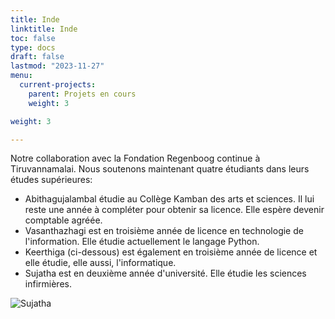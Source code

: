```yaml
---
title: Inde
linktitle: Inde
toc: false
type: docs
draft: false
lastmod: "2023-11-27"
menu:
  current-projects:
    parent: Projets en cours
    weight: 3

weight: 3

---
```


Notre collaboration avec la Fondation Regenboog continue à Tiruvannamalai. Nous soutenons maintenant quatre étudiants dans leurs études supérieures:

* Abithagujalambal étudie au Collège Kamban des arts et sciences. Il lui reste une année à compléter pour obtenir sa licence. Elle espère devenir comptable agréée.
* Vasanthazhagi est en troisième année de licence en technologie de l'information. Elle étudie actuellement le langage Python.
* Keerthiga (ci-dessous) est également en troisième année de licence et elle étudie, elle aussi, l'informatique.
* Sujatha est en deuxième année d'université. Elle étudie les sciences infirmières.

![Sujatha](/img/India/keerthiga2.jpeg)
